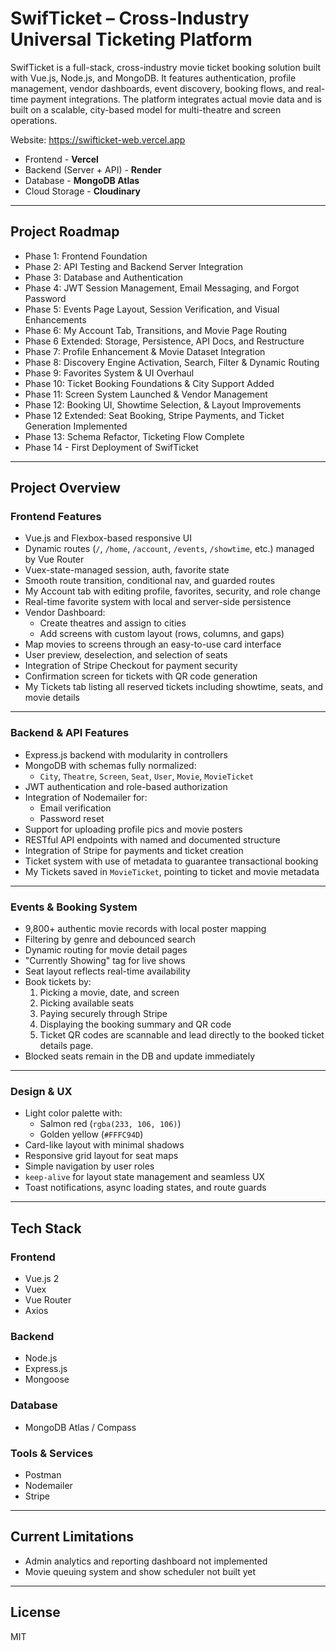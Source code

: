 # SwifTicket – Cross-Industry Universal Ticketing Platform

SwifTicket is a full-stack, cross-industry movie ticket booking solution built with Vue.js, Node.js, and MongoDB. It features authentication, profile management, vendor dashboards, event discovery, booking flows, and real-time payment integrations. The platform integrates actual movie data and is built on a scalable, city-based model for multi-theatre and screen operations.

Website: https://swifticket-web.vercel.app
- Frontend - **Vercel**
- Backend (Server + API) - **Render**
- Database - **MongoDB Atlas**
- Cloud Storage - **Cloudinary**
---

## Project Roadmap

- Phase 1: Frontend Foundation
- Phase 2: API Testing and Backend Server Integration
- Phase 3: Database and Authentication
- Phase 4: JWT Session Management, Email Messaging, and Forgot Password
- Phase 5: Events Page Layout, Session Verification, and Visual Enhancements
- Phase 6: My Account Tab, Transitions, and Movie Page Routing
- Phase 6 Extended: Storage, Persistence, API Docs, and Restructure
- Phase 7: Profile Enhancement & Movie Dataset Integration
- Phase 8: Discovery Engine Activation, Search, Filter & Dynamic Routing
- Phase 9: Favorites System & UI Overhaul
- Phase 10: Ticket Booking Foundations & City Support Added
- Phase 11: Screen System Launched & Vendor Management
- Phase 12: Booking UI, Showtime Selection, & Layout Improvements
- Phase 12 Extended: Seat Booking, Stripe Payments, and Ticket Generation Implemented
- Phase 13: Schema Refactor, Ticketing Flow Complete
- Phase 14 - First Deployment of SwifTicket

---

## Project Overview

### Frontend Features

- Vue.js and Flexbox-based responsive UI
- Dynamic routes (`/`, `/home`, `/account`, `/events`, `/showtime`, etc.) managed by Vue Router
- Vuex-state-managed session, auth, favorite state
- Smooth route transition, conditional nav, and guarded routes
- My Account tab with editing profile, favorites, security, and role change
- Real-time favorite system with local and server-side persistence
- Vendor Dashboard:
  - Create theatres and assign to cities
  - Add screens with custom layout (rows, columns, and gaps)
- Map movies to screens through an easy-to-use card interface
- User preview, deselection, and selection of seats
- Integration of Stripe Checkout for payment security
- Confirmation screen for tickets with QR code generation
- My Tickets tab listing all reserved tickets including showtime, seats, and movie details

--- 

### Backend & API Features

- Express.js backend with modularity in controllers
- MongoDB with schemas fully normalized:
  - `City`, `Theatre`, `Screen`, `Seat`, `User`, `Movie`, `MovieTicket`
- JWT authentication and role-based authorization
- Integration of Nodemailer for:
  - Email verification
  - Password reset
- Support for uploading profile pics and movie posters
- RESTful API endpoints with named and documented structure
- Integration of Stripe for payments and ticket creation
- Ticket system with use of metadata to guarantee transactional booking
- My Tickets saved in `MovieTicket`, pointing to ticket and movie metadata

---


### Events & Booking System

- 9,800+ authentic movie records with local poster mapping
- Filtering by genre and debounced search
- Dynamic routing for movie detail pages
- "Currently Showing" tag for live shows
- Seat layout reflects real-time availability
- Book tickets by:
  1. Picking a movie, date, and screen
  2. Picking available seats
  3. Paying securely through Stripe
  4. Displaying the booking summary and QR code
  5. Ticket QR codes are scannable and lead directly to the booked ticket details page.
- Blocked seats remain in the DB and update immediately

---

### Design & UX

- Light color palette with:
  - Salmon red (`rgba(233, 106, 106)`)
  - Golden yellow (`#FFFC94D`)
- Card-like layout with minimal shadows
- Responsive grid layout for seat maps
- Simple navigation by user roles
- `keep-alive` for layout state management and seamless UX
- Toast notifications, async loading states, and route guards

---

## Tech Stack

### Frontend
- Vue.js 2
- Vuex
- Vue Router
- Axios

### Backend
- Node.js
- Express.js
- Mongoose

### Database
- MongoDB Atlas / Compass

### Tools & Services
- Postman
- Nodemailer
- Stripe

---

## Current Limitations

- Admin analytics and reporting dashboard not implemented
- Movie queuing system and show scheduler not built yet

---

## License

MIT
